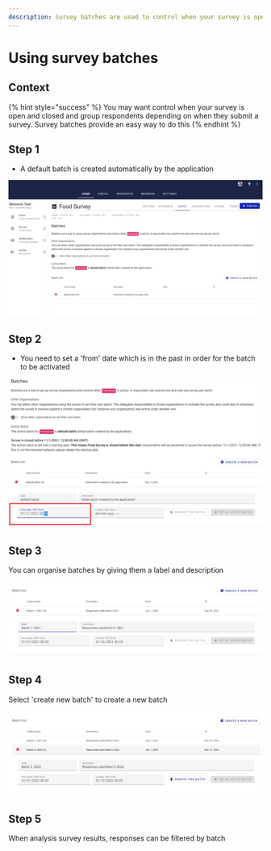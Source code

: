 ```yaml
---
description: Survey batches are used to control when your survey is open
---
```


# Using survey batches

## Context

{% hint style="success" %}
You may want control when your survey is open and closed and group respondents depending on when they submit a survey.  Survey batches provide an easy way to do this
{% endhint %}

## Step 1

* A default batch is created automatically by the application

![Example of a default batch created by the application](<../../../.gitbook/assets/image (317) (1) (1) (1) (1).png>)

## Step 2

* You need to set a 'from' date which is in the past in order for the batch to be activated

![](<../../../.gitbook/assets/image (299) (1) (1) (1) (1).png>)

## Step 3

You can organise batches by giving them a label and description

![](<../../../.gitbook/assets/image (309) (1) (1) (1) (1) (1).png>)

## **Step 4**

Select 'create new batch' to create a new batch

![](<../../../.gitbook/assets/image (310) (1) (1) (1) (1) (1) (1) (1).png>)

## Step 5

When analysis survey results, responses can be filtered by batch&#x20;
